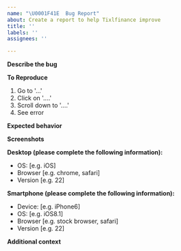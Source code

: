 ```yaml
---
name: "\U0001F41E  Bug Report"
about: Create a report to help Tixlfinance improve
title: ''
labels: ''
assignees: ''

---
```


<!-- ⚠️ If you do not respect this template your bug report issue will be closed. -->

**Describe the bug**
<!-- A clear and concise description of what the bug is. -->

**To Reproduce**
<!-- Please list the full steps required to reproduce the bug. -->
1. Go to '...'
2. Click on '....'
3. Scroll down to '....'
4. See error

**Expected behavior**
<!-- A clear and concise description of what you expected to happen. -->

**Screenshots**
<!-- If applicable, add screenshots to help explain your problem. -->

**Desktop (please complete the following information):**
 - OS: [e.g. iOS]
 - Browser [e.g. chrome, safari]
 - Version [e.g. 22]

**Smartphone (please complete the following information):**
 - Device: [e.g. iPhone6]
 - OS: [e.g. iOS8.1]
 - Browser [e.g. stock browser, safari]
 - Version [e.g. 22]

**Additional context**
<!-- Optional: Add any other context about the problem here. -->
